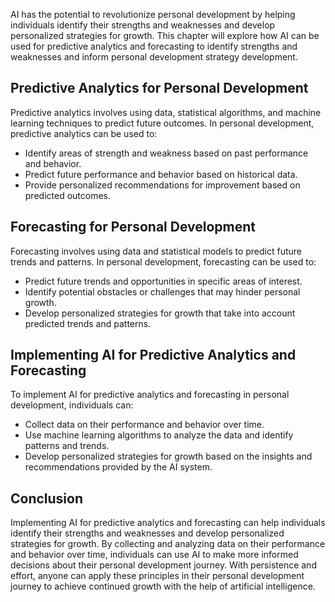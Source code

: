 
AI has the potential to revolutionize personal development by helping individuals identify their strengths and weaknesses and develop personalized strategies for growth. This chapter will explore how AI can be used for predictive analytics and forecasting to identify strengths and weaknesses and inform personal development strategy development.

Predictive Analytics for Personal Development
---------------------------------------------

Predictive analytics involves using data, statistical algorithms, and machine learning techniques to predict future outcomes. In personal development, predictive analytics can be used to:

* Identify areas of strength and weakness based on past performance and behavior.
* Predict future performance and behavior based on historical data.
* Provide personalized recommendations for improvement based on predicted outcomes.

Forecasting for Personal Development
------------------------------------

Forecasting involves using data and statistical models to predict future trends and patterns. In personal development, forecasting can be used to:

* Predict future trends and opportunities in specific areas of interest.
* Identify potential obstacles or challenges that may hinder personal growth.
* Develop personalized strategies for growth that take into account predicted trends and patterns.

Implementing AI for Predictive Analytics and Forecasting
--------------------------------------------------------

To implement AI for predictive analytics and forecasting in personal development, individuals can:

* Collect data on their performance and behavior over time.
* Use machine learning algorithms to analyze the data and identify patterns and trends.
* Develop personalized strategies for growth based on the insights and recommendations provided by the AI system.

Conclusion
----------

Implementing AI for predictive analytics and forecasting can help individuals identify their strengths and weaknesses and develop personalized strategies for growth. By collecting and analyzing data on their performance and behavior over time, individuals can use AI to make more informed decisions about their personal development journey. With persistence and effort, anyone can apply these principles in their personal development journey to achieve continued growth with the help of artificial intelligence.
